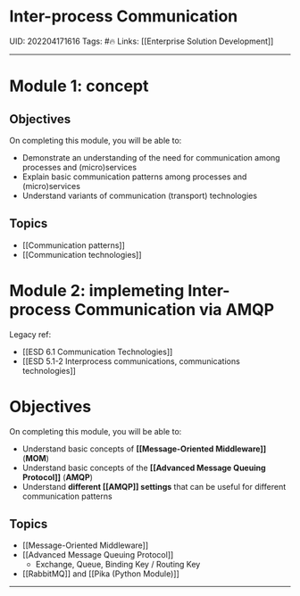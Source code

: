 # Inter-process Communication
UID: 202204171616
Tags: #🔥 
Links: [[Enterprise Solution Development]]

------
# Module 1: concept
## Objectives
On completing this module, you will be able to:
- Demonstrate an understanding of the need for communication among processes and (micro)services
- Explain basic communication patterns among processes and (micro)services
- Understand variants of communication (transport) technologies

## Topics
- [[Communication patterns]]
- [[Communication technologies]]

# Module 2: implemeting Inter-process Communication via AMQP
Legacy ref:
- [[ESD 6.1 Communication Technologies]]
- [[ESD 5.1-2 Interprocess communications, communications technologies]]
# **Objectives**

On completing this module, you will be able to:

- Understand basic concepts of **[[Message-Oriented Middleware]]** (**MOM**)
- Understand basic concepts of the **[[Advanced Message Queuing Protocol]]** (**AMQP**)
- Understand **different [[AMQP]] settings** that can be useful for different communication patterns

## **Topics**
- [[Message-Oriented Middleware]]
- [[Advanced Message Queuing Protocol]]
    - Exchange, Queue, Binding Key / Routing Key
- [[RabbitMQ]] and [[Pika (Python Module)]]

---